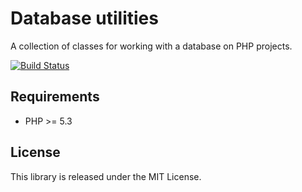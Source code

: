 # Database utilities

A collection of classes for working with a database on PHP projects.

[![Build Status](https://travis-ci.org/dmbookpro/php-dbtools.svg?branch=master)](https://travis-ci.org/dmbookpro/php-dbtools)

## Requirements

- PHP >= 5.3

## License

This library is released under the MIT License.
